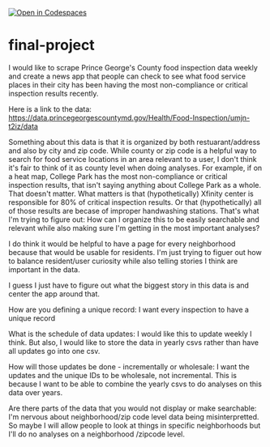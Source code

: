 [![Open in Codespaces](https://classroom.github.com/assets/launch-codespace-7f7980b617ed060a017424585567c406b6ee15c891e84e1186181d67ecf80aa0.svg)](https://classroom.github.com/open-in-codespaces?assignment_repo_id=10872673)
# final-project
I would like to scrape Prince George's County food inspection data weekly and create a news app that people can check to see what food service places in their city has been having the most non-compliance or critical inspection results recently.

Here is a link to the data: https://data.princegeorgescountymd.gov/Health/Food-Inspection/umjn-t2iz/data

Something about this data is that it is organized by both restuarant/address and also by city and zip code. While county or zip code is a helpful way to search for food service locations in an area relevant to a user, I don't think it's fair to think of it as county level when doing analyses. For example, if on a heat map, College Park has the most non-compliance or critical inspection results, that isn't saying anything about College Park as a whole. That doesn't matter. What matters is that (hypothetically) Xfinity center is responsible for 80% of critical inspection results. Or that (hypothetically) all of those results are becase of improper handwashing stations. That's what I'm trying to figure out: How can I organize this to be easily searchable and relevant while also making sure I'm getting in the most important analyses?

I do think it would be helpful to have a page for every neighborhood because that would be usable for residents. I'm just trying to figuer out how to balance resident/user curiosity while also telling stories I think are important in the data.

I guess I just have to figure out what the biggest story in this data is and center the app around that. 

How are you defining a unique record: I want every inspection to have a unique record

What is the schedule of data updates: I would like this to update weekly I think. But also, I would like to store the data in yearly csvs rather than have all updates go into one csv. 

How will those updates be done - incrementally or wholesale: I want the updates and the unique IDs to be wholesale, not incremental. This is because I want to be able to combine the yearly csvs to do analyses on this data over years.

Are there parts of the data that you would not display or make searchable: I'm nervous about neighborhood/zip code level data being misinterpretted. So maybe I will allow people to look at things in specific neighborhoods but I'll do no analyses on a neighborhood /zipcode level. 

